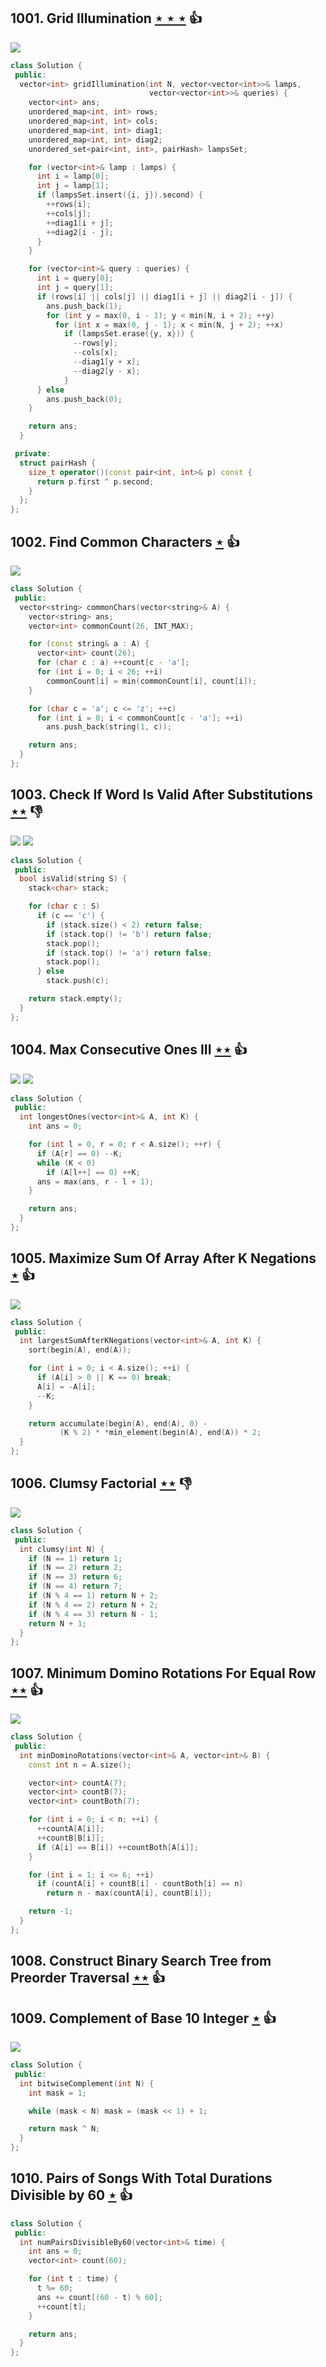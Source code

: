 ## 1001. Grid Illumination [$\star\star\star$](https://leetcode.com/problems/grid-illumination) :thumbsup:

![](https://img.shields.io/badge/-Hash%20Table-7BA23F.svg?style=flat-square)

```cpp
class Solution {
 public:
  vector<int> gridIllumination(int N, vector<vector<int>>& lamps,
                               vector<vector<int>>& queries) {
    vector<int> ans;
    unordered_map<int, int> rows;
    unordered_map<int, int> cols;
    unordered_map<int, int> diag1;
    unordered_map<int, int> diag2;
    unordered_set<pair<int, int>, pairHash> lampsSet;

    for (vector<int>& lamp : lamps) {
      int i = lamp[0];
      int j = lamp[1];
      if (lampsSet.insert({i, j}).second) {
        ++rows[i];
        ++cols[j];
        ++diag1[i + j];
        ++diag2[i - j];
      }
    }

    for (vector<int>& query : queries) {
      int i = query[0];
      int j = query[1];
      if (rows[i] || cols[j] || diag1[i + j] || diag2[i - j]) {
        ans.push_back(1);
        for (int y = max(0, i - 1); y < min(N, i + 2); ++y)
          for (int x = max(0, j - 1); x < min(N, j + 2); ++x)
            if (lampsSet.erase({y, x})) {
              --rows[y];
              --cols[x];
              --diag1[y + x];
              --diag2[y - x];
            }
      } else
        ans.push_back(0);
    }

    return ans;
  }

 private:
  struct pairHash {
    size_t operator()(const pair<int, int>& p) const {
      return p.first ^ p.second;
    }
  };
};
```

## 1002. Find Common Characters [$\star$](https://leetcode.com/problems/find-common-characters) :thumbsup:

![](https://img.shields.io/badge/-Hash%20Table-7BA23F.svg?style=flat-square)

```cpp
class Solution {
 public:
  vector<string> commonChars(vector<string>& A) {
    vector<string> ans;
    vector<int> commonCount(26, INT_MAX);

    for (const string& a : A) {
      vector<int> count(26);
      for (char c : a) ++count[c - 'a'];
      for (int i = 0; i < 26; ++i)
        commonCount[i] = min(commonCount[i], count[i]);
    }

    for (char c = 'a'; c <= 'z'; ++c)
      for (int i = 0; i < commonCount[c - 'a']; ++i)
        ans.push_back(string(1, c));

    return ans;
  }
};
```

## 1003. Check If Word Is Valid After Substitutions [$\star\star$](https://leetcode.com/problems/check-if-word-is-valid-after-substitutions) :thumbsdown:

![](https://img.shields.io/badge/-Stack-E2943B.svg?style=flat-square) ![](https://img.shields.io/badge/-String-60373E.svg?style=flat-square)

```cpp
class Solution {
 public:
  bool isValid(string S) {
    stack<char> stack;

    for (char c : S)
      if (c == 'c') {
        if (stack.size() < 2) return false;
        if (stack.top() != 'b') return false;
        stack.pop();
        if (stack.top() != 'a') return false;
        stack.pop();
      } else
        stack.push(c);

    return stack.empty();
  }
};
```

## 1004. Max Consecutive Ones III [$\star\star$](https://leetcode.com/problems/max-consecutive-ones-iii) :thumbsup:

![](https://img.shields.io/badge/-Sliding%20Window-1E88A8.svg?style=flat-square) ![](https://img.shields.io/badge/-Two%20Pointers-2EA9DF.svg?style=flat-square)

```cpp
class Solution {
 public:
  int longestOnes(vector<int>& A, int K) {
    int ans = 0;

    for (int l = 0, r = 0; r < A.size(); ++r) {
      if (A[r] == 0) --K;
      while (K < 0)
        if (A[l++] == 0) ++K;
      ans = max(ans, r - l + 1);
    }

    return ans;
  }
};
```

## 1005. Maximize Sum Of Array After K Negations [$\star$](https://leetcode.com/problems/maximize-sum-of-array-after-k-negations) :thumbsup:

![](https://img.shields.io/badge/-Greedy-0B346E.svg?style=flat-square)

```cpp
class Solution {
 public:
  int largestSumAfterKNegations(vector<int>& A, int K) {
    sort(begin(A), end(A));

    for (int i = 0; i < A.size(); ++i) {
      if (A[i] > 0 || K == 0) break;
      A[i] = -A[i];
      --K;
    }

    return accumulate(begin(A), end(A), 0) -
           (K % 2) * *min_element(begin(A), end(A)) * 2;
  }
};
```

## 1006. Clumsy Factorial [$\star\star$](https://leetcode.com/problems/clumsy-factorial) :thumbsdown:

![](https://img.shields.io/badge/-Math-434343.svg?style=flat-square)

```cpp
class Solution {
 public:
  int clumsy(int N) {
    if (N == 1) return 1;
    if (N == 2) return 2;
    if (N == 3) return 6;
    if (N == 4) return 7;
    if (N % 4 == 1) return N + 2;
    if (N % 4 == 2) return N + 2;
    if (N % 4 == 3) return N - 1;
    return N + 1;
  }
};
```

## 1007. Minimum Domino Rotations For Equal Row [$\star\star$](https://leetcode.com/problems/minimum-domino-rotations-for-equal-row) :thumbsup:

![](https://img.shields.io/badge/-Greedy-0B346E.svg?style=flat-square)

```cpp
class Solution {
 public:
  int minDominoRotations(vector<int>& A, vector<int>& B) {
    const int n = A.size();

    vector<int> countA(7);
    vector<int> countB(7);
    vector<int> countBoth(7);

    for (int i = 0; i < n; ++i) {
      ++countA[A[i]];
      ++countB[B[i]];
      if (A[i] == B[i]) ++countBoth[A[i]];
    }

    for (int i = 1; i <= 6; ++i)
      if (countA[i] + countB[i] - countBoth[i] == n)
        return n - max(countA[i], countB[i]);

    return -1;
  }
};
```

## 1008. Construct Binary Search Tree from Preorder Traversal [$\star\star$](https://leetcode.com/problems/construct-binary-search-tree-from-preorder-traversal) :thumbsup:

## 1009. Complement of Base 10 Integer [$\star$](https://leetcode.com/problems/complement-of-base-10-integer) :thumbsup:

![](https://img.shields.io/badge/-Math-434343.svg?style=flat-square)

```cpp
class Solution {
 public:
  int bitwiseComplement(int N) {
    int mask = 1;

    while (mask < N) mask = (mask << 1) + 1;

    return mask ^ N;
  }
};
```

## 1010. Pairs of Songs With Total Durations Divisible by 60 [$\star$](https://leetcode.com/problems/pairs-of-songs-with-total-durations-divisible-by-60) :thumbsup:

```cpp
class Solution {
 public:
  int numPairsDivisibleBy60(vector<int>& time) {
    int ans = 0;
    vector<int> count(60);

    for (int t : time) {
      t %= 60;
      ans += count[(60 - t) % 60];
      ++count[t];
    }

    return ans;
  }
};
```
